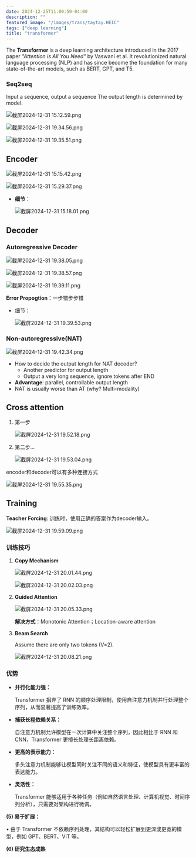 ```yaml
---
date: 2024-12-25T11:00:59-04:00
description: ""
featured_image: "/images/trans/taytay.HEIC"
tags: ["deep learning"]
title: "transformer"
---
```


The **Transformer** is a deep learning architecture introduced in the 2017 paper *"Attention is All You Need"* by Vaswani et al. It revolutionized natural language processing (NLP) and has since become the foundation for many state-of-the-art models, such as BERT, GPT, and T5.

### Seq2seq

Input a sequence, output a sequence The output length is determined by model.

![截屏2024-12-31 15.12.59.png](https://prod-files-secure.s3.us-west-2.amazonaws.com/2da5ebdb-aecd-4b19-910d-af09587de5f1/e22b161f-7704-4d51-8881-70ee7e4c6dcb/%E6%88%AA%E5%B1%8F2024-12-31_15.12.59.png)

![截屏2024-12-31 19.34.56.png](https://prod-files-secure.s3.us-west-2.amazonaws.com/2da5ebdb-aecd-4b19-910d-af09587de5f1/180291f8-9817-42b6-87cb-39bf0734b9ef/%E6%88%AA%E5%B1%8F2024-12-31_19.34.56.png)

![截屏2024-12-31 19.35.51.png](https://prod-files-secure.s3.us-west-2.amazonaws.com/2da5ebdb-aecd-4b19-910d-af09587de5f1/31c00a57-de1e-43a9-b92a-13e3a050be48/%E6%88%AA%E5%B1%8F2024-12-31_19.35.51.png)

## Encoder

![截屏2024-12-31 15.15.42.png](https://prod-files-secure.s3.us-west-2.amazonaws.com/2da5ebdb-aecd-4b19-910d-af09587de5f1/901263ca-4e06-4f07-a672-aab03a6a86d4/cb6d7470-a2be-4ea5-9611-1cf0859d782f.png)

![截屏2024-12-31 15.29.37.png](https://prod-files-secure.s3.us-west-2.amazonaws.com/2da5ebdb-aecd-4b19-910d-af09587de5f1/3f6e614d-e0be-49d2-935e-642ebc3eaa82/%E6%88%AA%E5%B1%8F2024-12-31_15.29.37.png)

- **细节**：

  ![截屏2024-12-31 15.18.01.png](https://prod-files-secure.s3.us-west-2.amazonaws.com/2da5ebdb-aecd-4b19-910d-af09587de5f1/641849c0-19ea-464e-9b96-2e7b93b1d3d5/c8331594-f0cc-4348-967f-b026b8e2b68f.png)

## Decoder

### Autoregressive Decoder

![截屏2024-12-31 19.38.05.png](https://prod-files-secure.s3.us-west-2.amazonaws.com/2da5ebdb-aecd-4b19-910d-af09587de5f1/d3f0993c-63a9-475f-8dd1-44557690a9c6/%E6%88%AA%E5%B1%8F2024-12-31_19.38.05.png)

![截屏2024-12-31 19.38.57.png](https://prod-files-secure.s3.us-west-2.amazonaws.com/2da5ebdb-aecd-4b19-910d-af09587de5f1/5d00d852-7b10-4489-9d0f-edecaa391e13/%E6%88%AA%E5%B1%8F2024-12-31_19.38.57.png)

![截屏2024-12-31 19.39.11.png](https://prod-files-secure.s3.us-west-2.amazonaws.com/2da5ebdb-aecd-4b19-910d-af09587de5f1/56d6bc5d-c2d4-4cc5-9149-5d6d1201d02d/%E6%88%AA%E5%B1%8F2024-12-31_19.39.11.png)

**Error Propogtion**：一步错步步错

- 细节：

  ![截屏2024-12-31 19.39.53.png](https://prod-files-secure.s3.us-west-2.amazonaws.com/2da5ebdb-aecd-4b19-910d-af09587de5f1/96ce4537-c8d6-4822-bd51-1869260f3fb1/%E6%88%AA%E5%B1%8F2024-12-31_19.39.53.png)

### Non-autoregressive(NAT)

![截屏2024-12-31 19.42.34.png](https://prod-files-secure.s3.us-west-2.amazonaws.com/2da5ebdb-aecd-4b19-910d-af09587de5f1/9ea4d1bd-66ed-46d6-8fa8-9a2335c07586/%E6%88%AA%E5%B1%8F2024-12-31_19.42.34.png)

- How to decide the output length for NAT decoder?
  - Another predictor for output length
  - Output a very long sequence, ignore tokens after END
- **Advantage**: parallel, controllable output length
- NAT is usually worse than AT (why? Multi-modality)

## Cross attention

1. 第一步

   ![截屏2024-12-31 19.52.18.png](https://prod-files-secure.s3.us-west-2.amazonaws.com/2da5ebdb-aecd-4b19-910d-af09587de5f1/1a737598-e158-4b82-ba06-5c3c2ae44553/%E6%88%AA%E5%B1%8F2024-12-31_19.52.18.png)

2. 第二步…

   ![截屏2024-12-31 19.53.04.png](https://prod-files-secure.s3.us-west-2.amazonaws.com/2da5ebdb-aecd-4b19-910d-af09587de5f1/2bb2d505-9ef0-4c7d-9f74-c84e33a80e3e/%E6%88%AA%E5%B1%8F2024-12-31_19.53.04.png)

encoder和decoder可以有多种连接方式

![截屏2024-12-31 19.55.35.png](https://prod-files-secure.s3.us-west-2.amazonaws.com/2da5ebdb-aecd-4b19-910d-af09587de5f1/fdc49317-b8fd-481d-8e87-2cf61ff9d3e4/%E6%88%AA%E5%B1%8F2024-12-31_19.55.35.png)

## Training

**Teacher Forcing**: 训练时，使用正确的答案作为decoder输入。

![截屏2024-12-31 19.59.09.png](https://prod-files-secure.s3.us-west-2.amazonaws.com/2da5ebdb-aecd-4b19-910d-af09587de5f1/e5b4e7f2-3305-4ff3-976c-391aa2757792/%E6%88%AA%E5%B1%8F2024-12-31_19.59.09.png)

### 训练技巧

1. **Copy Mechanism**

   ![截屏2024-12-31 20.01.44.png](https://prod-files-secure.s3.us-west-2.amazonaws.com/2da5ebdb-aecd-4b19-910d-af09587de5f1/9bd3c2d1-86c1-4934-bff6-c2e1d3a1115a/%E6%88%AA%E5%B1%8F2024-12-31_20.01.44.png)

   ![截屏2024-12-31 20.02.03.png](https://prod-files-secure.s3.us-west-2.amazonaws.com/2da5ebdb-aecd-4b19-910d-af09587de5f1/bc92bc0c-f2d3-4ed9-aad7-ecad4959c340/af272953-461a-4ea2-b35b-2b05f82bed81.png)

2. **Guided Attention**

   ![截屏2024-12-31 20.05.33.png](https://prod-files-secure.s3.us-west-2.amazonaws.com/2da5ebdb-aecd-4b19-910d-af09587de5f1/dde2d640-2507-4d44-b02f-60ff2c38052e/%E6%88%AA%E5%B1%8F2024-12-31_20.05.33.png)

   **解决方式**：Monotonic Attention；Location-aware attention

3. **Beam Search**

   Assume there are only two tokens (V=2).

   ![截屏2024-12-31 20.08.21.png](https://prod-files-secure.s3.us-west-2.amazonaws.com/2da5ebdb-aecd-4b19-910d-af09587de5f1/c74673ff-15a6-4d94-a56d-2d0cfacf5105/%E6%88%AA%E5%B1%8F2024-12-31_20.08.21.png)

### 优势

- **并行化能力强：**

  Transformer 摒弃了 RNN 的顺序处理限制，使用自注意力机制并行处理整个序列，从而显著提高了训练效率。

- **捕获长程依赖关系：**

  自注意力机制允许模型在一次计算中关注整个序列，因此相比于 RNN 和 CNN，Transformer 更擅长处理长距离依赖。

- **更高的表示能力：**

  多头注意力机制能够让模型同时关注不同的语义和特征，使模型具有更丰富的表达能力。

- **灵活性：**

  Transformer 能够适用于各种任务（例如自然语言处理、计算机视觉、时间序列分析），只需要对架构进行微调。

**(5) 易于扩展：**

•	由于 Transformer 不依赖序列处理，其结构可以轻松扩展到更深或更宽的模型，例如 GPT、BERT、ViT 等。

**(6) 研究生态成熟**
